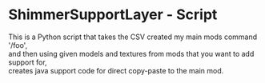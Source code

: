 # ShimmerSupportLayer - Script
This is a Python script that takes the CSV created my main mods command '/foo', <br/>and then using given models and textures from mods that you want to add support for, <br/>creates java support code for direct copy-paste to the main mod.
